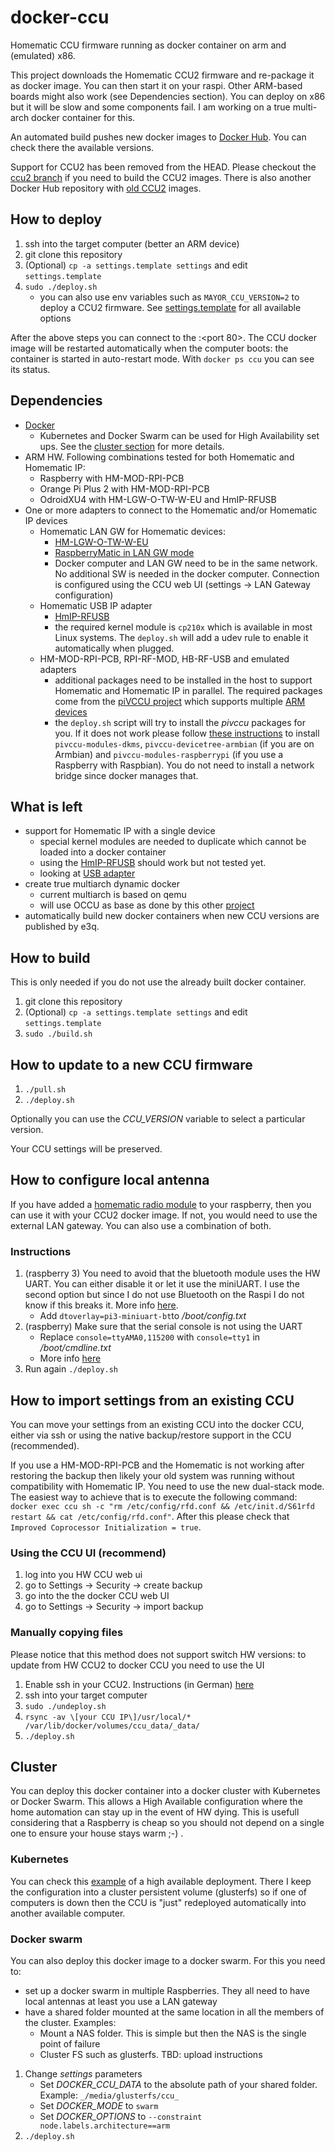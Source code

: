 # docker-ccu
Homematic CCU firmware running as docker container on arm and (emulated) x86.

This project downloads the Homematic CCU2 firmware and re-package it as docker image. You can then start it on your raspi. Other ARM-based boards might also work (see Dependencies section). You can deploy on x86 but it will be slow and some components fail. I am working on a true multi-arch docker container for this.

An automated build pushes new docker images to [Docker Hub](https://hub.docker.com/r/angelnu/ccu/). You can check there the available versions.

Support for CCU2 has been removed from the HEAD. Please checkout the [ccu2 branch](https://github.com/angelnu/docker-ccu2/tree/ccu2) if you need to build the CCU2 images. There is also another Docker Hub repository with [old CCU2](https://hub.docker.com/r/angelnu/ccu2/) images.

## How to deploy

 1. ssh into the target computer (better an ARM device)
 2. git clone this repository
 3. (Optional) `cp -a settings.template settings` and edit `settings.template`
 4. `sudo ./deploy.sh`
    - you can also use env variables such as `MAYOR_CCU_VERSION=2` to deploy a CCU2 firmware. See [settings.template](settings.template) for all available options

After the above steps you can connect to the <IP address of your computer >:<port 80>. The CCU docker image will be restarted automatically when the computer boots: the container is started in auto-restart mode. With `docker ps ccu` you can see its status.

## Dependencies

- [Docker](https://docs.docker.com/install/linux/docker-ce/ubuntu/)
  - Kubernetes and Docker Swarm can be used for High Availability set ups. See the [cluster section](#cluster) for more details.
- ARM HW. Following combinations tested for both Homematic and Homematic IP:
  - Raspberry with HM-MOD-RPI-PCB
  - Orange Pi Plus 2 with HM-MOD-RPI-PCB
  - OdroidXU4 with HM-LGW-O-TW-W-EU and HmIP-RFUSB
- One or more adapters to connect to the Homematic and/or Homematic IP devices
  - Homematic LAN GW for Homematic devices:
    - [HM-LGW-O-TW-W-EU](https://www.elv.de/homematic-funk-lan-gateway.html)
    - [RaspberryMatic in LAN GW mode](https://github.com/jens-maus/RaspberryMatic#cake-exclusive-features-not-available-in-ccu2ccu3-firmware)
    - Docker computer and LAN GW need to be in the same network. No additional SW is needed in the docker computer. Connection is configured using the CCU web UI (settings -> LAN Gateway configuration)
  - Homematic USB IP adapter
    - [HmIP-RFUSB](https://www.elv.de/elv-homematic-ip-rf-usb-stick-hmip-rfusb-fuer-alternative-steuerungsplattformen-arr-bausatz.html)
    - the required kernel module is `cp210x` which is available in most Linux systems. The `deploy.sh` will add a udev rule to enable it automatically when plugged.
  - HM-MOD-RPI-PCB, RPI-RF-MOD, HB-RF-USB and emulated adapters
    - additional packages need to be installed in the host to support Homematic and Homematic IP in parallel. The required packages come from the [piVCCU project](https://github.com/alexreinert/piVCCU) which supports multiple [ARM devices](https://github.com/alexreinert/piVCCU#prequisites)
    - the `deploy.sh` script will try to install the _pivccu_ packages for you. If it does not work please follow [these instructions](https://github.com/alexreinert/piVCCU#manual-installation) to install `pivccu-modules-dkms`, `pivccu-devicetree-armbian` (if you are on Armbian) and `pivccu-modules-raspberrypi` (if you use a Raspberry with Raspbian). You do not need to install a network bridge since docker manages that.


## What is left
- support for Homematic IP with a single device
  - special kernel modules are needed to duplicate which cannot be loaded into a docker container
  - using the [HmIP-RFUSB](https://www.elv.de/elv-homematic-ip-rf-usb-stick-hmip-rfusb-fuer-alternative-steuerungsplattformen-arr-bausatz.html) should work but not tested yet.
  - looking at [USB adapter](https://homematic-forum.de/forum/viewtopic.php?f=69&t=47691)
- create true multiarch dynamic docker
  - current multiarch is based on qemu
  - will use OCCU as base as done by this other [project](https://github.com/litti/dccu2)
- automatically build new docker containers when new CCU versions are published by e3q.

## How to build
This is only needed if you do not use the already built docker container.

1. git clone this repository
2. (Optional) `cp -a settings.template settings` and edit `settings.template`
3. `sudo ./build.sh`

## How to update to a new CCU firmware

1. `./pull.sh `
2. `./deploy.sh`

Optionally you can use the _CCU_VERSION_ variable to select a particular version.

Your CCU settings will be preserved.

## How to configure local antenna
If you have added a [homematic radio module](http://www.elv.de/homematic-funkmodul-fuer-raspberry-pi-bausatz.html) to your raspberry, then you can use it with your CCU2 docker image. If not, you would need to use the external LAN gateway. You can also use a combination of both.

### Instructions
1. (raspberry 3) You need to avoid that the bluetooth module uses the HW UART. You can either disable it or let it use the miniUART. I use the second option but since I do not use Bluetooth on the Raspi I do not know if this breaks it. More info [here](http://raspberrypi.stackexchange.com/questions/45570/how-do-i-make-serial-work-on-the-raspberry-pi3).
   * Add `dtoverlay=pi3-miniuart-bt`to _/boot/config.txt_
2. (raspberry) Make sure that the serial console is not using the UART
   * Replace `console=ttyAMA0,115200` with `console=tty1` in _/boot/cmdline.txt_
   * More info [here](http://raspberrypihobbyist.blogspot.de/2012/08/raspberry-pi-serial-port.html)
4. Run again `./deploy.sh`

## How to import settings from an existing CCU

You can move your settings from an existing CCU into the docker CCU, either via ssh or using the native backup/restore support in the CCU (recommended).

If you use a HM-MOD-RPI-PCB and the Homematic is not working after restoring the backup then likely your old system was running without compatibility with Homematic IP. You need to use the new dual-stack mode. The easiest way to achieve that is to execute the following command: `docker exec ccu sh -c "rm /etc/config/rfd.conf && /etc/init.d/S61rfd restart && cat /etc/config/rfd.conf"`. After this please check that `Improved Coprocessor Initialization = true`.

### Using the CCU UI (recommend)
1. log into you HW CCU web ui
2. go to Settings -> Security -> create backup
3. go into the the docker CCU web UI
4. go to Settings -> Security -> import backup

### Manually copying files
Please notice that this method does not support switch HW versions: to update from HW CCU2 to docker CCU you need to use the UI

1. Enable ssh in your CCU2. Instructions (in German) [here](https://www.homematic-inside.de/tecbase/homematic/generell/item/zugriff-auf-das-dateisystem-der-ccu-2)
2. ssh into your target computer
3. `sudo ./undeploy.sh`
4. `rsync -av \[your CCU IP\]/usr/local/*  /var/lib/docker/volumes/ccu_data/_data/`
5. `./deploy.sh`

## Cluster

You can deploy this docker container into a docker cluster with Kubernetes or Docker Swarm. This allows a High Available configuration where the home automation can stay up in the event of HW dying. This is usefull considering that a Raspberry is cheap so you should not depend on a single one to ensure your house stays warm ;-) .

### Kubernetes
You can check this [example](https://github.com/angelnu/homecloud/blob/master/services/ccu2.yaml) of a high available deployment. There I keep the configuration into a cluster persistent volume (glusterfs) so if one of computers is down then the CCU is "just" redeployed automatically into another available computer.

### Docker swarm
You can also deploy this docker image to a docker swarm. For this you need to:
* set up a docker swarm in multiple Raspberries. They all need to have local antennas at least you use a LAN gateway
* have a shared folder mounted at the same location in all the members of the cluster. Examples:
  * Mount a NAS folder. This is simple but then the NAS is the single point of failure
  * Cluster FS such as glusterfs. TBD: upload instructions

1. Change _settings_ parameters
   * Set _DOCKER_CCU_DATA_ to the absolute path of your shared folder. Example: `_/media/glusterfs/ccu_`
   * Set _DOCKER_MODE_ to `swarm`
   * Set _DOCKER_OPTIONS_ to `--constraint node.labels.architecture==arm`
2. `./deploy.sh`
